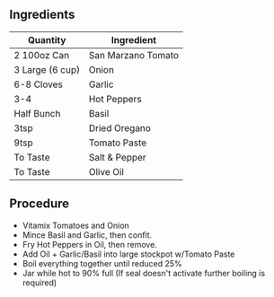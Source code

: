## Ingredients
| Quantity | Ingredient |
|------|------------|
| 2 100oz Can | San Marzano Tomato|
| 3 Large (6 cup) | Onion |
| 6-8 Cloves | Garlic |
| 3-4 | Hot Peppers |
| Half Bunch | Basil |
| 3tsp | Dried Oregano |
| 9tsp | Tomato Paste |
| To Taste | Salt & Pepper|
| To Taste | Olive Oil| 

## Procedure
* Vitamix Tomatoes and Onion
* Mince Basil and Garlic, then confit.
* Fry Hot Peppers in Oil, then remove.
* Add Oil + Garlic/Basil into large stockpot w/Tomato Paste
* Boil everything together until reduced 25%
* Jar while hot to 90% full (If seal doesn't activate further boiling is required)












